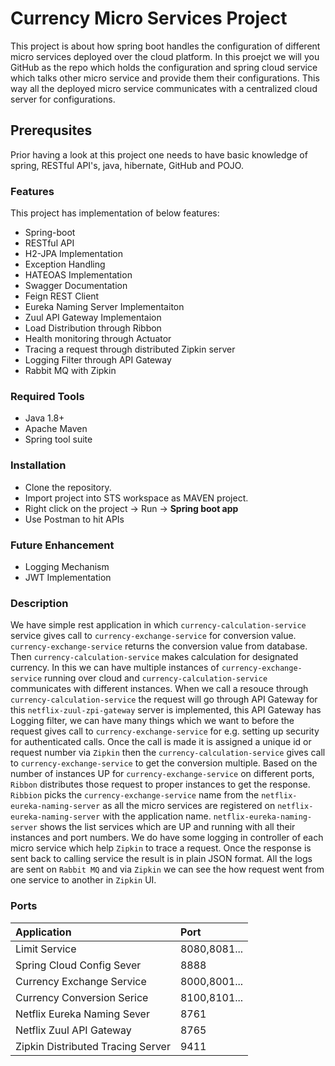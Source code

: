 # Currency Micro Services Project

This project is about how spring boot handles the configuration of different micro services deployed over the cloud platform. In this proejct we will you GitHub as the repo which holds the configuration and spring cloud service which talks other micro service and provide them their configurations. This way all the deployed micro service communicates with a centralized cloud server for configurations.

## Prerequsites

Prior having a look at this project one needs to have basic knowledge of spring, RESTful API's, java, hibernate, GitHub and POJO.

### Features

This project has implementation of below features:
* Spring-boot
* RESTful API
* H2-JPA Implementation
* Exception Handling
* HATEOAS Implementation
* Swagger Documentation
* Feign REST Client
* Eureka Naming Server Implementaiton
* Zuul API Gateway Implementaion
* Load Distribution through Ribbon
* Health monitoring through Actuator
* Tracing a request through distributed Zipkin server
* Logging Filter through API Gateway
* Rabbit MQ with Zipkin

### Required Tools
* Java 1.8+
* Apache Maven
* Spring tool suite

### Installation
* Clone the repository.
* Import project into STS workspace as MAVEN project.
* Right click on the project -> Run -> **Spring boot app**
* Use Postman to hit APIs

### Future Enhancement
* Logging Mechanism
* JWT Implementation

### Description

We have simple rest application in which `currency-calculation-service` service gives call to `currency-exchange-service` for conversion value. `currency-exchange-service` returns the conversion value from database. Then `currency-calculation-service` makes calculation for designated currency. In this we can have multiple instances of `currency-exchange-service` running over cloud and `currency-calculation-service` communicates with different instances.
When we call a resouce through `currency-calculation-service` the request will go through API Gateway for this `netflix-zuul-zpi-gateway` server is implemented, this API Gateway has Logging filter, we can have many things which we want to before the request gives call to `currency-exchange-service` for e.g. setting up security for authenticated calls.
Once the call is made it is assigned a unique id or request number via `Zipkin` then the `currency-calculation-service` gives call to `currency-exchange-service` to get the conversion multiple. Based on the number of instances UP for `currency-exchange-service` on different ports, `Ribbon` distributes those request to proper instances to get the response. `Ribbion` picks the `currency-exchange-service` name from the `netflix-eureka-naming-server` as all the micro services are registered on `netflix-eureka-naming-server` with the application name. `netflix-eureka-naming-server` shows the list services which are UP and running with all their instances and port numbers. We do have some logging in controller of each micro service which help `Zipkin` to trace a request. Once the response is sent back to calling service the result is in plain JSON format. All the logs are sent on `Rabbit MQ` and via `Zipkin` we can see the how request went from one service to another in `Zipkin` UI.


### Ports

| Application          | Port |
|:---------------------|:------|
| Limit Service | 8080,8081...|
| Spring Cloud Config Sever| 8888|
| Currency Exchange Service | 8000,8001...|
| Currency Conversion Serice | 8100,8101...|
| Netflix Eureka Naming Sever | 8761 |
| Netflix Zuul API Gateway | 8765 |
| Zipkin Distributed Tracing Server | 9411 |

